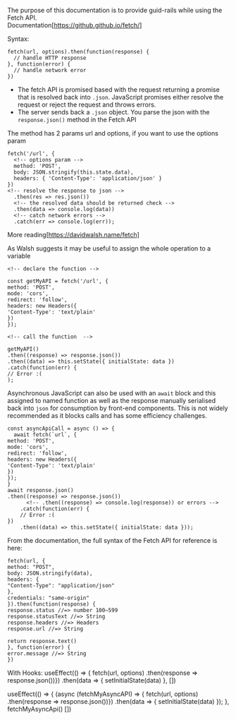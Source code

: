 The purpose of this documentation is to provide guid-rails while using the Fetch API.  
Documentation[https://github.github.io/fetch/]

Syntax:

```
fetch(url, options).then(function(response) {
  // handle HTTP response
}, function(error) {
  // handle network error
})
```

- The fetch API is promised based with the request returning a promise that is resolved back into `.json`. JavaScript promises either resolve the request or reject the request and throws errors.
- The server sends back a `.json` object. You parse the json with the `response.json()` method in the Fetch API

The method has 2 params url and options, if you want to use the options param

```
fetch('/url', {
  <!-- options param -->
  method: 'POST',
  body: JSON.stringify(this.state.data),
  headers: { 'Content-Type': 'application/json' }
})
<!-- resolve the response to json -->
  .then(res => res.json())
  <!-- the resolved data should be returned check -->
  .then(data => console.log(data))
  <!-- catch network errors -->
  .catch(err => console.log(err));
```

More reading[https://davidwalsh.name/fetch]

As Walsh suggests it may be useful to assign the whole operation to a variable

```
<!-- declare the function -->

const getMyAPI = fetch('/url', {
method: 'POST',
mode: 'cors',
redirect: 'follow',
headers: new Headers({
'Content-Type': 'text/plain'
})
});

<!-- call the function  -->

getMyAPI()
.then((response) => response.json())
.then((data) => this.setState({ initialState: data })
.catch(function(err) {
// Error :(
);

```

Asynchronous JavaScript can also be used with an `await` block and this assigned to named function as well as the response manually serialised back into `json` for consumption by front-end components. This is not widely recommended as it blocks calls and has some efficiency challenges.

```
const asyncApiCall = async () => {
  await fetch(`url`, {
method: 'POST',
mode: 'cors',
redirect: 'follow',
headers: new Headers({
'Content-Type': 'text/plain'
})
});
}
await response.json()
.then((response) => response.json())
      <!-- .then((response) => console.log(response)) or errors -->
    .catch(function(err) {
	// Error :(
})
    .then((data) => this.setState({ initialState: data }));
```

From the documentation, the full syntax of the Fetch API for reference is here:

```
fetch(url, {
method: "POST",
body: JSON.stringify(data),
headers: {
"Content-Type": "application/json"
},
credentials: "same-origin"
}).then(function(response) {
response.status //=> number 100–599
response.statusText //=> String
response.headers //=> Headers
response.url //=> String

return response.text()
}, function(error) {
error.message //=> String
})
```

With Hooks:
useEffect(() => {
fetch(url, options)
.then(response => response.json())})
.then(data => {
setInitialState(data)
}, [])

useEffect(() => {
(async (fetchMyAsyncAPI) => {
fetch(url, options)
.then(response => response.json())})
.then(data => {
setInitialState(data)
});
}, fetchMyAsyncApi()
[])
